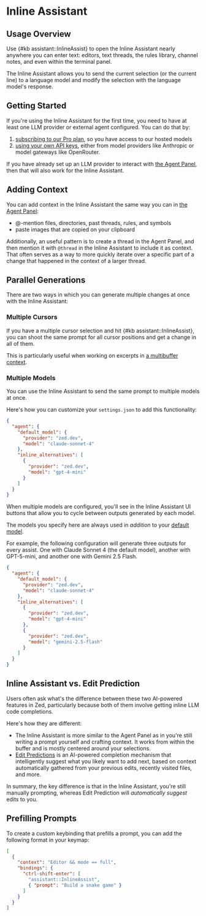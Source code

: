 # Inline Assistant

## Usage Overview

Use {#kb assistant::InlineAssist} to open the Inline Assistant nearly anywhere you can enter text: editors, text threads, the rules library, channel notes, and even within the terminal panel.

The Inline Assistant allows you to send the current selection (or the current line) to a language model and modify the selection with the language model's response.

## Getting Started

If you're using the Inline Assistant for the first time, you need to have at least one LLM provider or external agent configured.
You can do that by:

1. [subscribing to our Pro plan](https://zed.dev/pricing), so you have access to our hosted models
2. [using your own API keys](./llm-providers.md#use-your-own-keys), either from model providers like Anthropic or model gateways like OpenRouter.

If you have already set up an LLM provider to interact with [the Agent Panel](./agent-panel.md#getting-started), then that will also work for the Inline Assistant.

## Adding Context

You can add context in the Inline Assistant the same way you can in [the Agent Panel](./agent-panel.md#adding-context):

- @-mention files, directories, past threads, rules, and symbols
- paste images that are copied on your clipboard

Additionally, an useful pattern is to create a thread in the Agent Panel, and then mention it with `@thread` in the Inline Assistant to include it as context.
That often serves as a way to more quickly iterate over a specific part of a change that happened in the context of a larger thread.

## Parallel Generations

There are two ways in which you can generate multiple changes at once with the Inline Assistant:

### Multiple Cursors

If you have a multiple cursor selection and hit {#kb assistant::InlineAssist}, you can shoot the same prompt for all cursor positions and get a change in all of them.

This is particularly useful when working on excerpts in [a multibuffer context](../multibuffers.md).

### Multiple Models

You can use the Inline Assistant to send the same prompt to multiple models at once.

Here's how you can customize your `settings.json` to add this functionality:

```json [settings]
{
  "agent": {
    "default_model": {
      "provider": "zed.dev",
      "model": "claude-sonnet-4"
    },
    "inline_alternatives": [
      {
        "provider": "zed.dev",
        "model": "gpt-4-mini"
      }
    ]
  }
}
```

When multiple models are configured, you'll see in the Inline Assistant UI buttons that allow you to cycle between outputs generated by each model.

The models you specify here are always used in _addition_ to your [default model](#default-model).

For example, the following configuration will generate three outputs for every assist.
One with Claude Sonnet 4 (the default model), another with GPT-5-mini, and another one with Gemini 2.5 Flash.

```json [settings]
{
  "agent": {
    "default_model": {
      "provider": "zed.dev",
      "model": "claude-sonnet-4"
    },
    "inline_alternatives": [
      {
        "provider": "zed.dev",
        "model": "gpt-4-mini"
      },
      {
        "provider": "zed.dev",
        "model": "gemini-2.5-flash"
      }
    ]
  }
}
```

## Inline Assistant vs. Edit Prediction

Users often ask what's the difference between these two AI-powered features in Zed, particularly because both of them involve getting inline LLM code completions.

Here's how they are different:

- The Inline Assistant is more similar to the Agent Panel as in you're still writing a prompt yourself and crafting context. It works from within the buffer and is mostly centered around your selections.
- [Edit Predictions](./edit-prediction.md) is an AI-powered completion mechanism that intelligently suggest what you likely want to add next, based on context automatically gathered from your previous edits, recently visited files, and more.

In summary, the key difference is that in the Inline Assistant, you're still manually prompting, whereas Edit Prediction will _automatically suggest_ edits to you.

## Prefilling Prompts

To create a custom keybinding that prefills a prompt, you can add the following format in your keymap:

```json [keymap]
[
  {
    "context": "Editor && mode == full",
    "bindings": {
      "ctrl-shift-enter": [
        "assistant::InlineAssist",
        { "prompt": "Build a snake game" }
      ]
    }
  }
]
```
